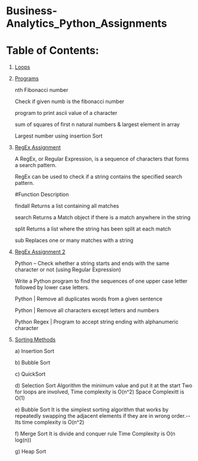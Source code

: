 # Business-Analytics_Python_Assignments
# Table of Contents:
1. [Loops](https://github.com/AnureetKaurTiwana/Business-Analytics_Python_Assignments/blob/main/Python_Assignment1.ipynb)
2. [Programs](https://github.com/AnureetKaurTiwana/Business-Analytics_Python_Assignments/blob/main/Python_Assignment_2.ipynb)
   
   nth Fibonacci number
   
   Check if given numb is the fibonacci number
   
   program to print ascii value of a character
   
   sum of squares of first n natural numbers & largest element in array
   
   Largest number using insertion Sort
4. [RegEx Assignment](https://github.com/AnureetKaurTiwana/Business-Analytics_Python_Assignments/blob/main/Assigment17-RegEx.py)

    A RegEx, or Regular Expression, is a sequence of characters that forms a search pattern.
    
    RegEx can be used to check if a string contains the specified search pattern.
    
    #Function	Description
    
    findall	Returns a list containing all matches
    
    search	Returns a Match object if there is a match anywhere in the string
    
    split	Returns a list where the string has been split at each match
    
    sub	Replaces one or many matches with a string
 5. [RegEx Assignment 2](https://github.com/AnureetKaurTiwana/PowerBI_Assignments/blob/main/Assignment%2018%20RegEx.py)
    
    Python – Check whether a string starts and ends with the same character or not (using Regular Expression)
    
    Write a Python program to find the sequences of one upper case letter followed by lower case letters.
    
    Python | Remove all duplicates words from a given sentence
    
    Python | Remove all characters except letters and numbers
    
    Python Regex | Program to accept string ending with alphanumeric character
    
3. [Sorting Methods](https://github.com/AnureetKaurTiwana/Business-Analytics_Python_Assignments/blob/main/BubbleSort-HeapSort-SelectionSort-QuickSort.py)
    
    a) Insertion Sort
    
    b) Bubble Sort
    
    c) QuickSort
    
    d) Selection Sort
       Algorithm the minimum value and put it at the start 
       Two for loops are involved, 
       Time complexity is O(n^2)
       Space Complexitt is O(1)
    
    e) Bubble Sort 
        It is the simplest sorting algorithm that works by repeatedly swapping the adjacent elements if they are in wrong order.--Its time complexity is O(n^2)
    
    f)  Merge Sort 
         It is divide and conquer rule
         Time Complexity is O(n log(n))
    
    g) Heap Sort

       

